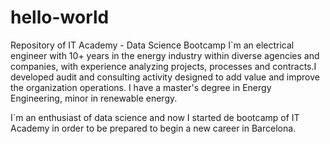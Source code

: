 # hello-world
Repository of IT Academy - Data Science Bootcamp
I`m an electrical engineer with 10+ years in the energy industry within diverse agencies and companies, with experience analyzing projects, processes and contracts.I developed audit and consulting activity designed to add value and improve the organization operations. I have a master's degree in Energy Engineering, minor in renewable energy.

I`m an enthusiast of data science and now I started de bootcamp of IT Academy in order to be prepared to begin a new career in Barcelona.



